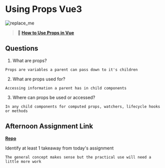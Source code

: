 # Using Props Vue3

![replace_me](https://codeworks.blob.core.windows.net/public/assets/img/illustrations/placeholder.svg)

> **📖 [How to Use Props in Vue](https://codeworksacademy.com/fs-student-guide/resources/wk6/02-Props)**

## Questions

1. What are props?
```
Props are variables a parent can pass down to it's children
```
2. What are props used for?
```
Accessing information a parent has in child components
```
3. Where can props be used or accessed?
```
In any child components for computed props, watchers, lifecycle hooks or methods
```
## Afternoon Assignment Link

**[Repo](https://github.com/coombsab/<ASSIGNMENT_REPO>)**

Identify at least 1 takeaway from today's assignment
```
The general concept makes sense but the practical use will need a little more work
```